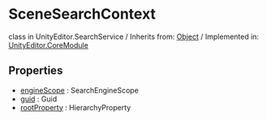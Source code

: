# SceneSearchContext
class in UnityEditor.SearchService
 / Inherits from: <a href="https://docs.unity3d.com/6000.0/Documentation/ScriptReference/Object.html">Object</a> / Implemented in: <a href="https://docs.unity3d.com/6000.0/Documentation/ScriptReference/UnityEditor.CoreModule.html">UnityEditor.CoreModule</a>

## Properties
- <a href="https://docs.unity3d.com/6000.0/Documentation/ScriptReference/SceneSearchContext-engineScope.html">engineScope</a> : SearchEngineScope
- <a href="https://docs.unity3d.com/6000.0/Documentation/ScriptReference/SceneSearchContext-guid.html">guid</a> : Guid
- <a href="https://docs.unity3d.com/6000.0/Documentation/ScriptReference/SceneSearchContext-rootProperty.html">rootProperty</a> : HierarchyProperty
